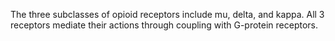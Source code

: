 The three subclasses of opioid receptors include mu, delta, and kappa. All 3 receptors mediate their actions through coupling with G-protein receptors.